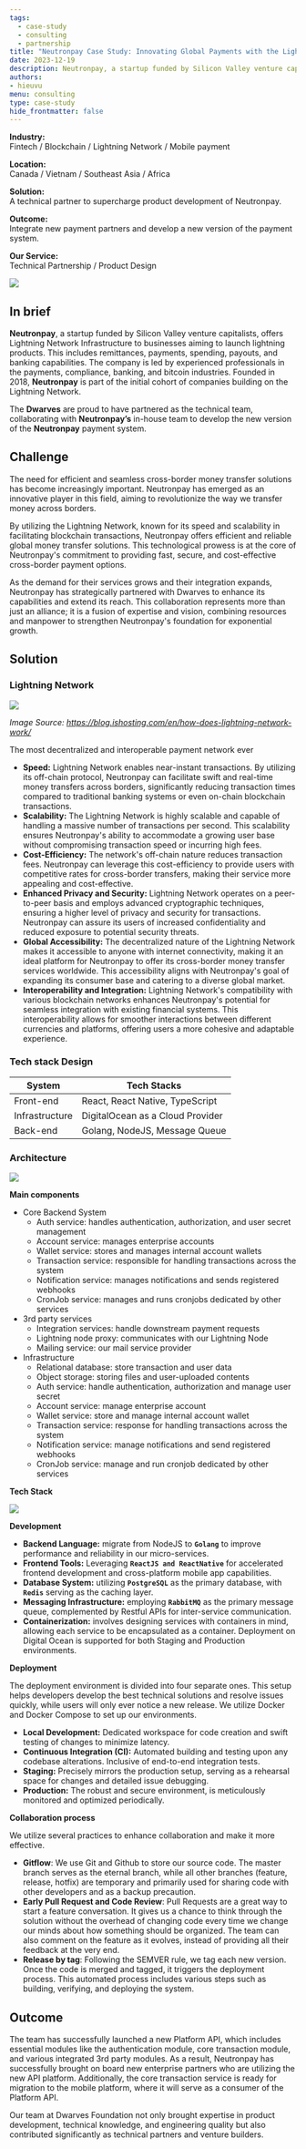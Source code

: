 ```yaml
---
tags:
  - case-study
  - consulting
  - partnership
title: "Neutronpay Case Study: Innovating Global Payments with the Lightning Network"
date: 2023-12-19
description: Neutronpay, a startup funded by Silicon Valley venture capitalists, offers Lightning Network Infrastructure to businesses aiming to launch lightning products. This includes remittances, payments, spending, payouts, and banking capabilities...
authors: 
- hieuvu
menu: consulting
type: case-study
hide_frontmatter: false
---
```

**Industry:**\
Fintech / Blockchain / Lightning Network / Mobile payment 

**Location:**\
Canada / Vietnam / Southeast Asia / Africa

**Solution:**\
A technical partner to supercharge product development of Neutronpay.

**Outcome:**\
Integrate new payment partners and develop a new version of the payment system.

**Our Service:**\
Technical Partnership /  Product Design

![](assets/neutronpay-case-study-innovating-global-payments-with-the-lightning-network_neutronpay-case-study-1.webp)

## In brief
**Neutronpay**, a startup funded by Silicon Valley venture capitalists, offers Lightning Network Infrastructure to businesses aiming to launch lightning products. This includes remittances, payments, spending, payouts, and banking capabilities. The company is led by experienced professionals in the payments, compliance, banking, and bitcoin industries. Founded in 2018, **Neutronpay** is part of the initial cohort of companies building on the Lightning Network.

The **Dwarves** are proud to have partnered as the technical team, collaborating with **Neutronpay’s** in-house team to develop the new version of the **Neutronpay** payment system.

## Challenge
The need for efficient and seamless cross-border money transfer solutions has become increasingly important. Neutronpay has emerged as an innovative player in this field, aiming to revolutionize the way we transfer money across borders.

By utilizing the Lightning Network, known for its speed and scalability in facilitating blockchain transactions, Neutronpay offers efficient and reliable global money transfer solutions. This technological prowess is at the core of Neutronpay's commitment to providing fast, secure, and cost-effective cross-border payment options.

As the demand for their services grows and their integration expands, Neutronpay has strategically partnered with Dwarves to enhance its capabilities and extend its reach. This collaboration represents more than just an alliance; it is a fusion of expertise and vision, combining resources and manpower to strengthen Neutronpay's foundation for exponential growth.

## Solution
### Lightning Network

![](assets/neutronpay-case-study-innovating-global-payments-with-the-lightning-network_neutronpaycase-study-2.webp)

*Image Source: https://blog.ishosting.com/en/how-does-lightning-network-work/*

The most decentralized and interoperable payment network ever

- **Speed:** Lightning Network enables near-instant transactions. By utilizing its off-chain protocol, Neutronpay can facilitate swift and real-time money transfers across borders, significantly reducing transaction times compared to traditional banking systems or even on-chain blockchain transactions.
- **Scalability:** The Lightning Network is highly scalable and capable of handling a massive number of transactions per second. This scalability ensures Neutronpay's ability to accommodate a growing user base without compromising transaction speed or incurring high fees.
- **Cost-Efficiency:** The network's off-chain nature reduces transaction fees. Neutronpay can leverage this cost-efficiency to provide users with competitive rates for cross-border transfers, making their service more appealing and cost-effective.
- **Enhanced Privacy and Security:** Lightning Network operates on a peer-to-peer basis and employs advanced cryptographic techniques, ensuring a higher level of privacy and security for transactions. Neutronpay can assure its users of increased confidentiality and reduced exposure to potential security threats.
- **Global Accessibility:** The decentralized nature of the Lightning Network makes it accessible to anyone with internet connectivity, making it an ideal platform for Neutronpay to offer its cross-border money transfer services worldwide. This accessibility aligns with Neutronpay's goal of expanding its consumer base and catering to a diverse global market.
- **Interoperability and Integration:** Lightning Network's compatibility with various blockchain networks enhances Neutronpay's potential for seamless integration with existing financial systems. This interoperability allows for smoother interactions between different currencies and platforms, offering users a more cohesive and adaptable experience.

### Tech stack Design

| System | Tech Stacks |
| --- | --- |
| Front-end | React, React Native, TypeScript |
| Infrastructure | DigitalOcean as a Cloud Provider |
| Back-end | Golang, NodeJS, Message Queue |


### Architecture

![](assets/neutronpay-case-study-innovating-global-payments-with-the-lightning-network_neutronpaycase-study-3.webp)

**Main components**

- Core Backend System
    - Auth service: handles authentication, authorization, and user secret management
    - Account service: manages enterprise accounts
    - Wallet service: stores and manages internal account wallets
    - Transaction service: responsible for handling transactions across the system
    - Notification service: manages notifications and sends registered webhooks
    - CronJob service: manages and runs cronjobs dedicated by other services
- 3rd party services
    - Integration services: handle downstream payment requests
    - Lightning node proxy: communicates with our Lightning Node
    - Mailing service: our mail service provider
- Infrastructure
    - Relational database: store transaction and user data
    - Object storage:  storing files and user-uploaded contents
    - Auth service: handle authentication, authorization and manage user secret
    - Account service: manage enterprise account
    - Wallet service: store and manage internal account wallet
    - Transaction service: response for handling transactions across the system
    - Notification service: manage notifications and send registered webhooks
    - CronJob service: manage and run cronjob dedicated by other services

**Tech Stack**

![](assets/neutronpay-case-study-innovating-global-payments-with-the-lightning-network_neutronpaycase-study-4.webp)

**Development**

- **Backend Language:** migrate from NodeJS to **`Golang`** to improve performance and reliability in our micro-services.
- **Frontend Tools:** Leveraging **`ReactJS and ReactNative`** for accelerated frontend development and cross-platform mobile app capabilities.
- **Database System:** utilizing **`PostgreSQL`** as the primary database, with **`Redis`** serving as the caching layer.
- **Messaging Infrastructure:** employing **`RabbitMQ`** as the primary message queue, complemented by Restful APIs for inter-service communication.
- **Containerization:**  involves designing services with containers in mind, allowing each service to be encapsulated as a container. Deployment on Digital Ocean is supported for both Staging and Production environments.

**Deployment**

The deployment environment is divided into four separate ones. This setup helps developers develop the best technical solutions and resolve issues quickly, while users will only ever notice a new release. We utilize Docker and Docker Compose to set up our environments.
- **Local Development:** Dedicated workspace for code creation and swift testing of changes to minimize latency.
- **Continuous Integration (CI):** Automated building and testing upon any codebase alterations. Inclusive of end-to-end integration tests.
- **Staging:** Precisely mirrors the production setup, serving as a rehearsal space for changes and detailed issue debugging.
- **Production:** The robust and secure environment, is meticulously monitored and optimized periodically.

**Collaboration process**

We utilize several practices to enhance collaboration and make it more effective.

- **Gitflow**: We use Git and Github to store our source code. The master branch serves as the eternal branch, while all other branches (feature, release, hotfix) are temporary and primarily used for sharing code with other developers and as a backup precaution.
- **Early Pull Request and Code Review**: Pull Requests are a great way to start a feature conversation. It gives us a chance to think through the solution without the overhead of changing code every time we change our minds about how something should be organized. The team can also comment on the feature as it evolves, instead of providing all their feedback at the very end.
- **Release by tag**: Following the SEMVER rule, we tag each new version. Once the code is merged and tagged, it triggers the deployment process. This automated process includes various steps such as building, verifying, and deploying the system.

## Outcome
The team has successfully launched a new Platform API, which includes essential modules like the authentication module, core transaction module, and various integrated 3rd party modules. As a result, Neutronpay has successfully brought on board new enterprise partners who are utilizing the new API platform. Additionally, the core transaction service is ready for migration to the mobile platform, where it will serve as a consumer of the Platform API.

Our team at Dwarves Foundation not only brought expertise in product development, technical knowledge, and engineering quality but also contributed significantly as technical partners and venture builders.